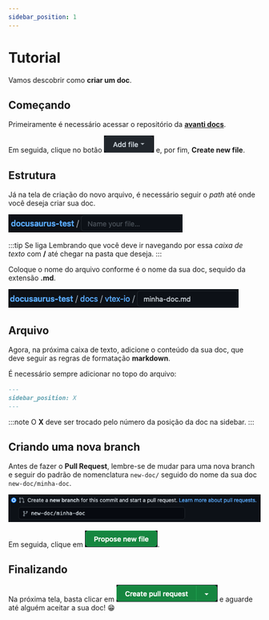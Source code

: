 ```yaml
---
sidebar_position: 1
---
```


# Tutorial

Vamos descobrir como **criar um doc**.

## Começando

Primeiramente é necessário acessar o repositório da **[avanti docs](https://github.com/avanti/docs)**.

Em seguida, clique no botão ![Add file](/img/tutorial/add-file.png) e, por fim, **Create new file**.

## Estrutura

Já na tela de criação do novo arquivo, é necessário seguir o _path_ até onde você deseja criar sua doc.

![Path](/img/tutorial/path.png)

:::tip Se liga
  Lembrando que você deve ir navegando por essa _caixa de texto_ com **/** até chegar na pasta que deseja.
:::

Coloque o nome do arquivo conforme é o nome da sua doc, sequido da extensão **.md**.

![Complete path](/img/tutorial/doc-name.png)

## Arquivo

Agora, na próxima caixa de texto, adicione o conteúdo da sua doc, que deve seguir as regras de formatação **markdown**.

É necessário sempre adicionar no topo do arquivo:

```md
---
sidebar_position: X
---
```

:::note
  O **X** deve ser trocado pelo número da posição da doc na sidebar.
:::

## Criando uma nova branch

Antes de fazer o **Pull Request**, lembre-se de mudar para uma nova branch e seguir do padrão de nomenclatura `new-doc/` seguido do nome da sua doc `new-doc/minha-doc`.

![New branch](/img/tutorial/new-branch.png)

Em seguida, clique em ![Propose new file](/img/tutorial/propose-new-file.png).

## Finalizando

Na próxima tela, basta clicar em ![Create PR](/img/tutorial/create-pr.png) e aguarde até alguém aceitar a sua doc! 😁

